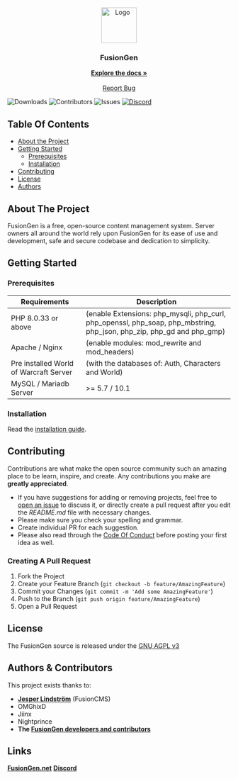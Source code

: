 <br/>
<p align="center">
  <a href="https://github.com/FusionGen/FusionGen">
    <img src="https://avatars.githubusercontent.com/u/64651572" alt="Logo" width="80" height="80">
  </a>

  <h3 align="center">FusionGen</h3>

  <p align="center">
    <a href="https://docs.fusiongen.net/"><strong>Explore the docs »</strong></a>
    <br/>
    <br/>
    <a href="https://github.com/FusionGen/FusionGen/issues">Report Bug</a>
  </p>
</p>

![Downloads](https://img.shields.io/github/downloads/FusionGen/FusionGen/total) ![Contributors](https://img.shields.io/github/contributors/FusionGen/FusionGen?color=dark-green) ![Issues](https://img.shields.io/github/issues/FusionGen/FusionGen) [![Discord](https://img.shields.io/discord/217589275766685707.svg)](https://discord.com/invite/5nSt9puU4V "Our community hub on Discord") 

## Table Of Contents

* [About the Project](#about-the-project)
* [Getting Started](#getting-started)
  * [Prerequisites](#prerequisites)
  * [Installation](#installation)
* [Contributing](#contributing)
* [License](#license)
* [Authors](#authors)

## About The Project

FusionGen is a free, open-source content management system. Server owners all around the world rely upon FusionGen for its ease of use and development, safe and secure codebase and dedication to simplicity.

## Getting Started


### Prerequisites

| Requirements | Description |
| --- | --- |
| PHP 8.0.33 or above | (enable Extensions: php_mysqli, php_curl, php_openssl, php_soap, php_mbstring, php_json, php_zip, php_gd and php_gmp) |
| Apache / Nginx | (enable modules: mod_rewrite and mod_headers) |
| Pre installed World of Warcraft Server | (with the databases of: Auth, Characters and World) |
| MySQL / Mariadb Server |  >= 5.7 / 10.1 |

### Installation

Read the [installation guide](INSTALL.md).

## Contributing

Contributions are what make the open source community such an amazing place to be learn, inspire, and create. Any contributions you make are **greatly appreciated**.
* If you have suggestions for adding or removing projects, feel free to [open an issue](https://github.com/FusionGen/FusionGen/issues/new) to discuss it, or directly create a pull request after you edit the *README.md* file with necessary changes.
* Please make sure you check your spelling and grammar.
* Create individual PR for each suggestion.
* Please also read through the [Code Of Conduct](https://github.com/FusionGen/FusionGEN/blob/main/.github/CODE_OF_CONDUCT.md) before posting your first idea as well.

### Creating A Pull Request

1. Fork the Project
2. Create your Feature Branch (`git checkout -b feature/AmazingFeature`)
3. Commit your Changes (`git commit -m 'Add some AmazingFeature'`)
4. Push to the Branch (`git push origin feature/AmazingFeature`)
5. Open a Pull Request

## License

The FusionGen source is released under the [GNU AGPL v3](https://github.com/FusionGen/FusionGEN/blob/main/LICENSE)

## Authors & Contributors

This project exists thanks to:

- **[Jesper Lindström](https://github.com/jesperlindstrom)** (FusionCMS)
- OMGhixD
- Jiinx
- Nightprince
- **The [FusionGen developers and contributors](https://github.com/FusionGen/FusionGEN/graphs/contributors)**

## Links

**[FusionGen.net](https://fusiongen.net/)**
**[Discord](https://discord.gg/5nSt9puU4V)**
